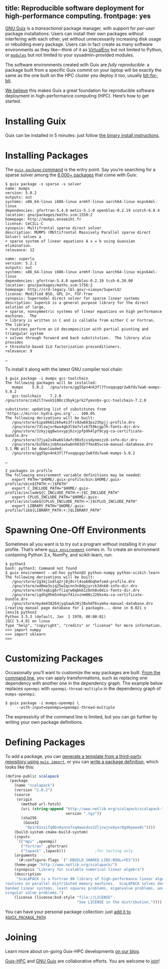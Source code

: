 title: Reproducible software deployment for high-performance computing.
frontpage: yes
---

[GNU Guix](https://www.gnu.org/software/guix/) is a *transactional*
package manager, with support for *per-user* package installations.
Users can install their own packages without interfering with each
other, yet without unnecessarily increasing disk usage or rebuilding
every package.  Users can in fact create as many software environments
as they like—think of it
as [VirtualEnv](https://virtualenv.pypa.io/en/stable/) but not limited
to Python, or [`modules`](http://modules.sourceforge.net/) but not
limited to your sysadmin-provided modules.

The software environments created with Guix are _fully reproducible_: a
package built from a specific Guix commit on your laptop will be exactly
the same as the one built on the HPC cluster you deploy it too, usually
[bit-for-bit](https://reproducible-builds.org/docs/definition/).

[We believe](/about.html) this makes Guix a great foundation for
reproducible software deployment in high-performance computing (HPC).
Here’s how to get started.

# Installing Guix

Guix can be installed in 5 minutes: just
follow
[the binary install instructions](https://www.gnu.org/software/guix/manual/html_node/Binary-Installation.html).

# Installing Packages

The
[`guix package` command](https://www.gnu.org/software/guix/manual/html_node/Invoking-guix-package.html) is
the entry point.  Say you’re searching for a sparse solver among the
[6,000+ packages](https://www.gnu.org/software/guix/packages/) that come
with Guix:

```
$ guix package -s sparse -s solver
name: mumps
version: 5.0.2
outputs: out
systems: x86_64-linux i686-linux armhf-linux aarch64-linux mips64el-linux
dependencies: gfortran-5.4.0 metis-5.1.0 openblas-0.2.19 scotch-6.0.4
location: gnu/packages/maths.scm:1550:2
homepage: http://mumps.enseeiht.fr
license: CeCILL-C
synopsis: Multifrontal sparse direct solver
description: MUMPS (MUltifrontal Massively Parallel sparse direct Solver) solves a
+ sparse system of linear equations A x = b using Guassian elimination.
relevance: 12

name: superlu
version: 5.2.1
outputs: out
systems: x86_64-linux i686-linux armhf-linux aarch64-linux mips64el-linux
dependencies: gfortran-5.4.0 openblas-0.2.19 tcsh-6.20.00
location: gnu/packages/maths.scm:1756:2
homepage: http://crd-legacy.lbl.gov/~xiaoye/SuperLU/
license: Modified BSD, GPL 2+, FSF-free
synopsis: Supernodal direct solver for sparse linear systems
description: SuperLU is a general purpose library for the direct solution of large,
+ sparse, nonsymmetric systems of linear equations on high performance machines.  The
+ library is written in C and is callable from either C or Fortran.  The library
+ routines perform an LU decomposition with partial pivoting and triangular system
+ solves through forward and back substitution.  The library also provides
+ threshold-based ILU factorization preconditioners.
relevance: 9

…
```

To install it along with the latest GNU compiler tool chain:

```
$ guix package -i mumps gcc-toolchain
The following packages will be installed:
   mumps	5.0.2	/gnu/store/gg55pn4nk3fl7fvxqqsgqr2w6fds7wa6-mumps-5.0.2
   gcc-toolchain	7.2.0	/gnu/store/zs62l7rwvk5180cz3bykjprk2fymsnbs-gcc-toolchain-7.2.0

substitute: updating list of substitutes from 'https://mirror.hydra.gnu.org'... 100.0%
The following derivations will be built:
   /gnu/store/kipa9k61zkhw4s3frs92w683ps23hpjj-profile.drv
   /gnu/store/73lzwjvr6wx4gb3l9a7vlx6759kcgp7h-fonts-dir.drv
   /gnu/store/3zkyjqg8wsxvypj6ivjpfp9h4lpf9cyg-ca-certificate-bundle.drv
   /gnu/store/37jya2s4kwbkldwfc98x5jvsdynmzzz8-info-dir.drv
   /gnu/store/bihbksjnbhnaxkwbnh03drffmx85vcsm-manual-database.drv
3.1 MB will be downloaded:
   /gnu/store/gg55pn4nk3fl7fvxqqsgqr2w6fds7wa6-mumps-5.0.2

…

2 packages in profile
The following environment variable definitions may be needed:
   export PATH="$HOME/.guix-profile/bin:$HOME/.guix-profile/sbin${PATH:+:}$PATH"
   export C_INCLUDE_PATH="$HOME/.guix-profile/include${C_INCLUDE_PATH:+:}$C_INCLUDE_PATH"
   export CPLUS_INCLUDE_PATH="$HOME/.guix-profile/include${CPLUS_INCLUDE_PATH:+:}$CPLUS_INCLUDE_PATH"
   export LIBRARY_PATH="$HOME/.guix-profile/lib${LIBRARY_PATH:+:}$LIBRARY_PATH"
```

# Spawning One-Off Environments

Sometimes all you want is to try out a program without installing it in
your profile.  That’s
where
[`guix environment`](https://www.gnu.org/software/guix/manual/html_node/Invoking-guix-environment.html) comes
in.  To create an environment containing Python 3.x, NumPy, and
scikit-learn, run:

```
$ python3
bash: python3: Command not found
$ guix environment --ad-hoc python@3 python-numpy python-scikit-learn
The following derivations will be built:
   /gnu/store/2g3mj1xdlq2rj8j0crl4sa68bqhmfsmd-profile.drv
   /gnu/store/wd0ma3xjq25w2qcnn3x0dgjyrck3dnk0-info-dir.drv
   /gnu/store/n97xqbig6rfliqrw0qbkb1zbnh8v0dis-fonts-dir.drv
   /gnu/store/igdhg9hm5n4npvf41zvznm06c226kx4a-ca-certificate-bundle.drv
   /gnu/store/my4m438264jyq5awk39j20xhdf6symha-manual-database.drv
Creating manual page database for 1 packages... done in 0.021 s
[env]$ python3
Python 3.5.3 (default, Jan  1 1970, 00:00:01) 
[GCC 5.4.0] on linux
Type "help", "copyright", "credits" or "license" for more information.
>>> import numpy
>>> import sklearn
>>>
```

# Customizing Packages

Occasionally you’ll want to customize the way packages are
built.
[From the command line](https://www.gnu.org/software/guix/manual/html_node/Package-Transformation-Options.html),
you can apply transformations, such as replacing one dependency
with another one in the dependency graph.  The example below replaces
`openmpi` with `openmpi-thread-multiple` in the dependency graph of
`mumps-openmpi`:

```
$ guix package -i mumps-openmpi \
     --with-input=openmpi=openmpi-thread-multiple
```

The expressivity of the command line is limited, but you can go further
by writing your own package definitions.

# Defining Packages

To add a package, you
can
[generate a template from a third-party repository using `guix import`](https://www.gnu.org/software/guix/manual/html_node/Invoking-guix-import.html),
or you
can
[write a package definition](https://www.gnu.org/software/guix/manual/html_node/Defining-Packages.html),
which looks like this:

```scheme
(define-public scalapack
  (package
    (name "scalapack")
    (version "2.0.2")
    (source
     (origin
       (method url-fetch)
       (uri (string-append "http://www.netlib.org/scalapack/scalapack-"
                           version ".tgz"))
       (sha256
        (base32
         "0p1r61ss1fq0bs8ynnx7xq4wwsdvs32ljvwjnx6yxr8gd6pawx0c"))))
    (build-system cmake-build-system)
    (inputs
     `(("mpi" ,openmpi)
       ("fortran" ,gfortran)
       ("lapack" ,lapack)))             ;for testing only
    (arguments
     `(#:configure-flags `("-DBUILD_SHARED_LIBS:BOOL=YES")))
    (home-page "http://www.netlib.org/scalapack/")
    (synopsis "Library for scalable numerical linear algebra")
    (description
     "ScaLAPACK is a Fortran 90 library of high-performance linear algebra
routines on parallel distributed memory machines.  ScaLAPACK solves dense and
banded linear systems, least squares problems, eigenvalue problems, and
singular value problems.")
    (license (license:bsd-style "file://LICENSE"
                                "See LICENSE in the distribution."))))
```

You can have your personal package collection:
just
[add it to `$GUIX_PACKAGE_PATH`](https://www.gnu.org/software/guix/manual/html_node/Package-Modules.html).

# Joining

Learn more about on-going Guix-HPC developments [on our blog](/blog).

[Guix-HPC](/about.html)
and [GNU Guix](https://www.gnu.org/software/guix/) are collaborative
efforts.  You are welcome to [join](/about.html)!
